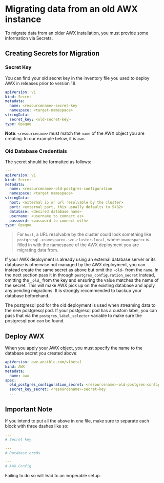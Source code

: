 # Migrating data from an old AWX instance

To migrate data from an older AWX installation, you must provide some information via Secrets.

## Creating Secrets for Migration

### Secret Key

You can find your old secret key in the inventory file you used to deploy AWX in releases prior to version 18.

```yaml
apiVersion: v1
kind: Secret
metadata:
  name: <resourcename>-secret-key
  namespace: <target-namespace>
stringData:
  secret_key: <old-secret-key>
type: Opaque
```

**Note**: `<resourcename>` must match the `name` of the AWX object you are creating. In our example below, it is `awx`.

### Old Database Credentials

The secret should be formatted as follows:

```yaml
---
apiVersion: v1
kind: Secret
metadata:
  name: <resourcename>-old-postgres-configuration
  namespace: <target namespace>
stringData:
  host: <external ip or url resolvable by the cluster>
  port: <external port, this usually defaults to 5432>
  database: <desired database name>
  username: <username to connect as>
  password: <password to connect with>
type: Opaque
```

> For `host`, a URL resolvable by the cluster could look something like `postgresql.<namespace>.svc.cluster.local`, where `<namespace>` is filled in with the namespace of the AWX deployment you are migrating data from.

If your AWX deployment is already using an external database server or its database is otherwise not managed
by the AWX deployment, you can instead create the same secret as above but omit the `-old-` from the `name`.
In the next section pass it in through `postgres_configuration_secret` instead, omitting the `_old_`
from the key and ensuring the value matches the name of the secret. This will make AWX pick up on the existing
database and apply any pending migrations. It is strongly recommended to backup your database beforehand.

The postgresql pod for the old deployment is used when streaming data to the new postgresql pod.  If your postgresql pod has a custom label,
you can pass that via the `postgres_label_selector` variable to make sure the postgresql pod can be found.

## Deploy AWX

When you apply your AWX object, you must specify the name to the database secret you created above:

```yaml
apiVersion: awx.ansible.com/v1beta1
kind: AWX
metadata:
  name: awx
spec:
  old_postgres_configuration_secret: <resourcename>-old-postgres-configuration
  secret_key_secret: <resourcename>-secret-key
  ...
```
## Important Note
If you intend to put all the above in one file, make sure to separate each block with three dashes like so:

```yaml
---
# Secret key

---
# Database creds

---
# AWX Config
```
Failing to do so will lead to an inoperable setup.

